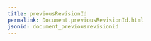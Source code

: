 ```yaml
---
title: previousRevisionId
permalink: Document.previousRevisionId.html
jsonid: document_previousrevisionid
---
```

